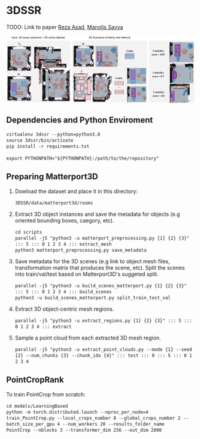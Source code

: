 # 3DSSR
TODO: Link to paper
[Reza Asad][RA], [Manolis Savva][MS]

<img src="https://github.com/reza-asad/3DSSR/blob/master/figures/3DSSROverview.png"/>

## Dependencies and Python Enviroment
```
virtualenv 3dssr --python=python3.8
source 3dssr/bin/activate
pip install -r requirements.txt

export PYTHONPATH="${PYTHONPATH}:/path/to/the/repository"
```

## Preparing Matterport3D
1. Dowload the dataset and place it in this directory:
    ```
    3DSSR/data/matterport3d/rooms
    ```
3. Extract 3D object instances and save the metadata for objects (e.g oriented bounding boxes, caegory, etc).
    ```
    cd scripts
    parallel -j5 "python3 -u matterport_preprocessing.py {1} {2} {3}" ::: 5 ::: 0 1 2 3 4 ::: extract_mesh
    python3 matterport_preprocessing.py save_metadata
    ```
3. Save metadata for the 3D scenes (e.g link to object mesh files, transformation matrix that produces the scene, etc). Split the scenes into train/val/test based on Matterport3D's suggeted split.
    ```
    parallel -j5 "python3 -u build_scenes_matterport.py {1} {2} {3}" ::: 5 ::: 0 1 2 3 4 ::: build_scenes
    python3 -u build_scenes_matterport.py split_train_test_val
    ```
4. Extract 3D object-centric mesh regions.
    ```
    parallel -j5 "python3 -u extract_regions.py {1} {2} {3}" ::: 5 ::: 0 1 2 3 4 ::: extract
    ```
5. Sample a point cloud from each extracted 3D mesh region.
    ```
    parallel -j5 "python3 -u extract_point_clouds.py --mode {1} --seed {2} --num_chunks {3} --chunk_idx {4}" ::: test ::: 0 ::: 5 ::: 0 1 2 3 4
    ```

## PointCropRank
To train PointCrop from scratch:
```
cd models/LearningBased
python -m torch.distributed.launch --nproc_per_node=4 train_PointCrop.py --local_crops_number 8 --global_crops_number 2 --batch_size_per_gpu 4 --num_workers 20 --results_folder_name
PointCrop --nblocks 3 --transformer_dim 256 --out_dim 2000 
```

[RA]: https://reza-asad.github.io/
[MS]: https://msavva.github.io/
